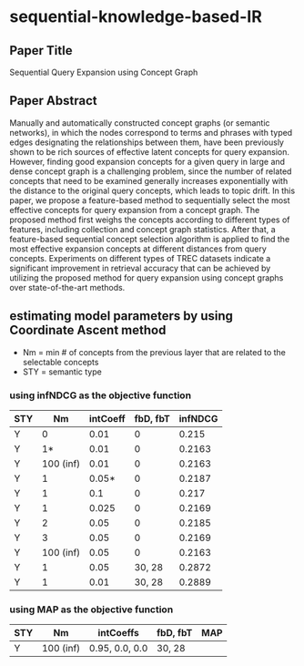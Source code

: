 # sequential-knowledge-based-IR

## Paper Title
Sequential Query Expansion using Concept Graph

## Paper Abstract
Manually and automatically constructed concept graphs (or semantic networks), in which the nodes correspond to terms and phrases with typed edges designating the relationships between them, have been previously shown to be rich sources of effective latent concepts for query expansion. However, finding good expansion concepts for a given query in large and dense concept graph is a challenging problem, since the number of related concepts that need to be examined generally increases exponentially with the distance to the original query concepts, which leads to topic drift. In this paper, we propose a feature-based method to sequentially select the most effective concepts for query expansion from a concept graph. The proposed method first weighs the concepts according to different types of features, including collection and concept graph statistics. After that, a feature-based sequential concept selection algorithm is applied to find the most effective expansion concepts at different distances from query concepts. Experiments on different types of TREC datasets indicate a significant improvement in retrieval accuracy that can be achieved by utilizing the proposed method for query expansion using concept graphs over state-of-the-art methods.

## estimating model parameters by using Coordinate Ascent method

- Nm = min # of concepts from the previous layer that are related to the selectable concepts
- STY = semantic type

### using infNDCG as the objective function

| STY | Nm            | intCoeff |fbD, fbT| infNDCG |
| --- | ------------- | -------- | ------ | ------- |
|  Y  | 0             |  0.01    | 0      |0.215    |
|  Y  | 1\*           |  0.01    | 0      |0.2163   |
|  Y  | 100 (inf)     |  0.01    | 0      |0.2163   |
|  Y  | 1             |  0.05\*  | 0      |0.2187   |
|  Y  | 1             |  0.1     | 0      |0.217    |
|  Y  | 1             |  0.025   | 0      |0.2169   |
|  Y  | 2             |  0.05    | 0      |0.2185   |
|  Y  | 3             |  0.05    | 0      |0.2169   |
|  Y  | 100 (inf)     |  0.05    | 0      |0.2163   |
|  Y  | 1             |  0.05    | 30, 28 |0.2872   |
|  Y  | 1             |  0.01    | 30, 28 |0.2889   |

### using MAP as the objective function

| STY | Nm            | intCoeffs       |fbD, fbT| MAP     |
| --- | ------------- | --------------- | ------ | ------- |
|  Y  | 100 (inf)     |  0.95, 0.0, 0.0 | 30, 28 |         |
